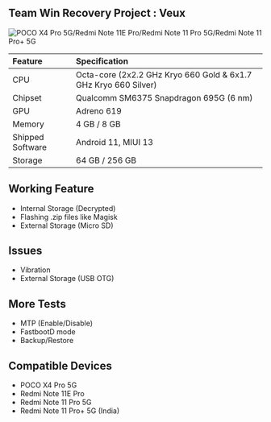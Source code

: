 ## Team Win Recovery Project : Veux
![POCO X4 Pro 5G/Redmi Note 11E Pro/Redmi Note 11 Pro 5G/Redmi Note 11 Pro+ 5G](https://fdn2.gsmarena.com/vv/pics/xiaomi/xiaomi-poco-x4-pro-2.jpg "POCO X4 Pro 5G/Redmi Note 11E Pro/Redmi Note 11 Pro 5G/Redmi Note 11 Pro+ 5G")


| Feature                 | Specification                                                              |
| :---------------------- | :--------------------------------                                          |
| CPU                     | Octa-core (2x2.2 GHz Kryo 660 Gold & 6x1.7 GHz Kryo 660 Silver)            |
| Chipset                 | Qualcomm SM6375 Snapdragon 695G (6 nm)                                     |
| GPU                     | Adreno 619                                                                 |
| Memory                  | 4 GB / 8 GB                                                                |
| Shipped Software        | Android 11, MIUI 13                                                        |
| Storage                 | 64 GB / 256 GB                                                             |


## Working Feature
- Internal Storage (Decrypted)
- Flashing .zip files like Magisk
- External Storage (Micro SD)

## Issues
- Vibration
- External Storage (USB OTG)

## More Tests
- MTP (Enable/Disable)
- FastbootD mode
- Backup/Restore

## Compatible Devices
- POCO X4 Pro 5G
- Redmi Note 11E Pro
- Redmi Note 11 Pro 5G
- Redmi Note 11 Pro+ 5G (India)
